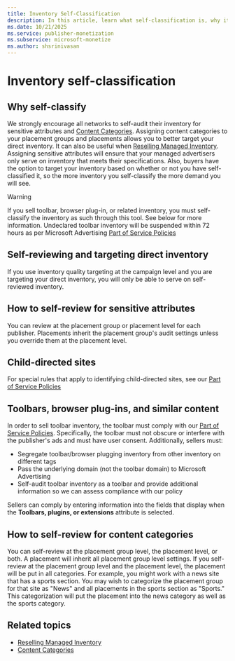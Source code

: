 ```yaml
---
title: Inventory Self-Classification
description: In this article, learn what self-classification is, why it is important, and how to self-classify.
ms.date: 10/21/2025
ms.service: publisher-monetization
ms.subservice: microsoft-monetize
ms.author: shsrinivasan
---
```


# Inventory self-classification

## Why self-classify

We strongly encourage all networks to self-audit their inventory for sensitive attributes and [Content Categories](content-categories.md). Assigning content categories to your placement groups and placements allows you to better target your direct inventory. It can also be useful when [Reselling Managed Inventory](reselling-managed-inventory.md). Assigning sensitive attributes will ensure that your managed advertisers only serve on inventory that meets their specifications. Also, buyers have the option to target your inventory based on whether or not you have self-classified it, so the more inventory you self-classify the more demand you will see.

> [!WARNING]
> If you sell toolbar, browser plug-in, or related inventory, you must self-classify the inventory as such through this tool. See below for more information. Undeclared toolbar inventory will be suspended within 72 hours as per Microsoft Advertising [Part of Service Policies](../policies-regulations/index.yml)

## Self-reviewing and targeting direct inventory

If you use inventory quality targeting at the campaign level and you are targeting your direct inventory, you will only be able to serve on self-reviewed inventory.

## How to self-review for sensitive attributes

You can review at the placement group or placement level for each publisher. Placements inherit the placement group's audit settings unless you override them at the placement level.

## Child-directed sites

For special rules that apply to identifying child-directed sites, see our [Part of Service Policies](../policies-regulations/index.yml)

## Toolbars, browser plug-ins, and similar content

In order to sell toolbar inventory, the toolbar must comply with our [Part of Service Policies](../policies-regulations/index.yml). Specifically, the toolbar must not obscure or interfere with the publisher's ads and must have user consent. Additionally, sellers must:

- Segregate toolbar/browser plugging inventory from other inventory on different tags
- Pass the underlying domain (not the toolbar domain) to Microsoft Advertising
- Self-audit toolbar inventory as a toolbar and provide additional information so we can assess compliance with our policy

Sellers can comply by entering information into the fields that display when the **Toolbars, plugins, or extensions** attribute is selected.

## How to self-review for content categories

You can self-review at the placement group level, the placement level, or both. A placement will inherit all placement group level settings. If you self-review at the placement group level and the placement level, the placement will be put in all categories. For example, you might work with a news site that has a sports section. You may wish to categorize the placement group for that site as "News" and all placements in the sports section as "Sports." This categorization will put the placement into the news category as well as the sports category.

## Related topics

- [Reselling Managed Inventory](reselling-managed-inventory.md)
- [Content Categories](content-categories.md)
